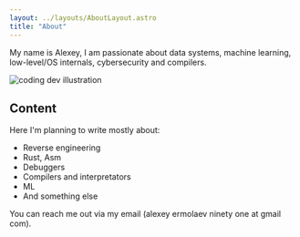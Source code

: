 ```yaml
---
layout: ../layouts/AboutLayout.astro
title: "About"
---
```


My name is Alexey, I am passionate about data systems, machine learning, low-level/OS internals, cybersecurity and compilers.

<div>
  <img src="/assets/dev.svg" class="sm:w-1/2 mx-auto" alt="coding dev illustration">
</div>

## Content

Here I'm planning to write mostly about:

- Reverse engineering
- Rust, Asm
- Debuggers
- Compilers and interpretators
- ML
- And something else

You can reach me out via my email (alexey ermolaev ninety one at gmail com).
